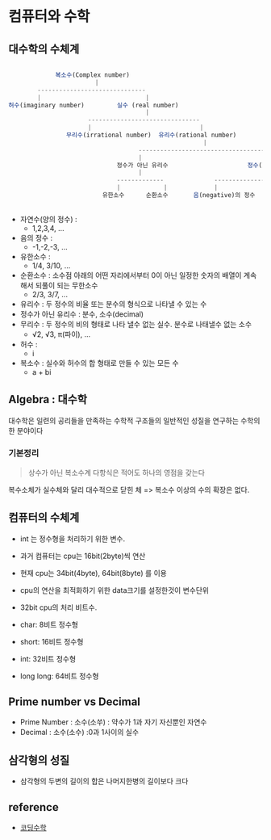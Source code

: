 # 컴퓨터와 수학

## 대수학의 수체계

```ts

             복소수(Complex number)
                        |
        ------------------------------
        |                             |
허수(imaginary number)         실수 (real number)
                                      |
                      -------------------------------
                      |                              |
                무리수(irrational number)  유리수(rational number)
                                                      |
                                    --------------------------------------
                                    |                                     |
                              정수가 아닌 유리수                      정수(integer)
                                    |                                     |
                              -------------              --------------------------------
                              |            |             |                |             |
                          유한소수      순환소수       음(negative)의 정수  0     양(positive)의 정수
                                                                             자연수(natural number)
```

- 자연수(양의 정수) :
  - 1,2,3,4, ...
- 음의 정수 :
  - -1,-2,-3, ...
- 유한소수 :
  - 1/4, 3/10, ...
- 순환소수 : 소수점 아래의 어떤 자리에서부터 0이 아닌 일정한 숫자의 배열이 계속해서 되풀이 되는 무한소수
  - 2/3, 3/7, ...
- 유리수 : 두 정수의 비율 또는 분수의 형식으로 나타낼 수 있는 수
- 정수가 아닌 유리수 : 분수, 소수(decimal)
- 무리수 : 두 정수의 비의 형태로 나타 낼수 없는 실수. 분수로 나태낼수 없는 소수
  - √2, √3, π(파이), ...
- 허수 :
  - i
- 복소수 : 실수와 허수의 합 형태로 만들 수 있는 모든 수
  - a + bi

## Algebra : 대수학

대수학은 일련의 공리들을 만족하는 수학적 구조들의 일반적인 성질을 연구하는 수학의 한 분야이다

### 기본정리

> 상수가 아닌 복소수계 다항식은 적어도 하나의 영점을 갖는다

복수소체가 실수체와 달리 대수적으로 닫힌 체 => 복소수 이상의 수의 확장은 없다.

## 컴퓨터의 수체계

- int 는 정수형을 처리하기 위한 변수.
- 과거 컴퓨터는 cpu는 16bit(2byte)씩 연산
- 현재 cpu는 34bit(4byte), 64bit(8byte) 를 이용
- cpu의 연산을 최적화하기 위한 data크기를 설정한것이 변수단위

- 32bit cpu의 처리 비트수.
- char: 8비트 정수형
- short: 16비트 정수형
- int: 32비트 정수형
- long long: 64비트 정수형

## Prime number vs Decimal

- Prime Number : 소수(소쑤) : 약수가 1과 자기 자신뿐인 자연수
- Decimal : 소수(소수) :0과 1사이의 실수

## 삼각형의 성질

- 삼각형의 두변의 길이의 합은 나머지한병의 길이보다 크다

## reference

- [코딩수학](https://www.tcpschool.com/codingmath/notation)
